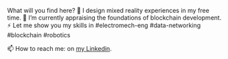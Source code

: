 
<!--
**ThomasCarstens/ThomasCarstens** is a ✨ _special_ ✨ repository because its `README.md` (this file) appears on your GitHub profile.

Here are some ideas to get you started:

- 🔭 I’m currently working on ...
- 🌱 I’m currently learning ...
- 👯 I’m looking to collaborate on ...
- 🤔 I’m looking for help with ...
- 💬 Ask me about ...
- 📫 How to reach me: ...
- 😄 Pronouns: ...
- ⚡ Fun fact: ...
-->
What will you find here?
🔭 I design mixed reality experiences in my free time.
🌱 I’m currently appraising the foundations of blockchain development.
⚡ Let me show you my skills in #electromech-eng #data-networking #blockchain #robotics
<!--      [![Thomas's github stats](https://github-readme-stats.vercel.app/api?username=ThomasCarstens)](https://github.com/anuraghazra/github-readme-stats) -->
📫 How to reach me: on [my Linkedin](https://www.linkedin.com/in/thomas-carstens-31632468/).
